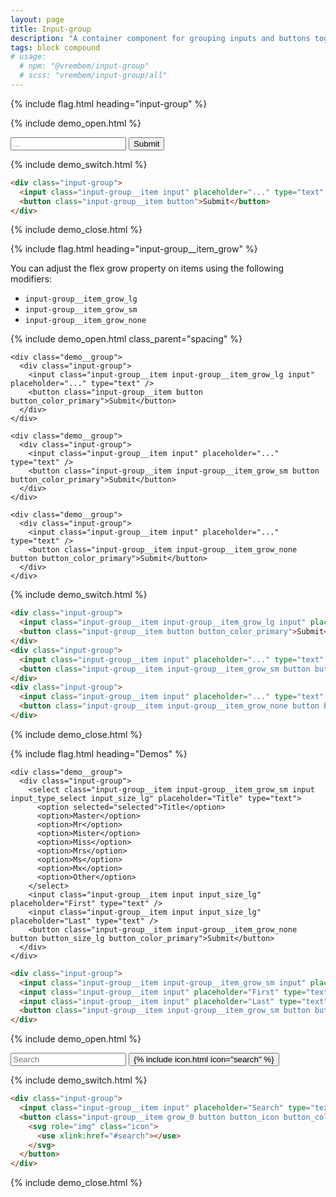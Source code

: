 ```yaml
---
layout: page
title: Input-group
description: "A container component for grouping inputs and buttons together."
tags: block compound
# usage:
  # npm: "@vrembem/input-group"
  # scss: "vrembem/input-group/all"
---
```


{% include flag.html heading="input-group" %}

{% include demo_open.html %}

<div class="input-group">
  <input class="input-group__item input" placeholder="..." type="text" />
  <button class="input-group__item button button_color_primary">Submit</button>
</div>

{% include demo_switch.html %}

```html
<div class="input-group">
  <input class="input-group__item input" placeholder="..." type="text" />
  <button class="input-group__item button">Submit</button>
</div>
```

{% include demo_close.html %}

{% include flag.html heading="input-group__item_grow" %}

<div class="type" markdown="1">

You can adjust the flex grow property on items using the following modifiers:

* `input-group__item_grow_lg`
* `input-group__item_grow_sm`
* `input-group__item_grow_none`

</div>

{% include demo_open.html class_parent="spacing" %}

    <div class="demo__group">
      <div class="input-group">
        <input class="input-group__item input-group__item_grow_lg input" placeholder="..." type="text" />
        <button class="input-group__item button button_color_primary">Submit</button>
      </div>
    </div>

    <div class="demo__group">
      <div class="input-group">
        <input class="input-group__item input" placeholder="..." type="text" />
        <button class="input-group__item input-group__item_grow_sm button button_color_primary">Submit</button>
      </div>
    </div>

    <div class="demo__group">
      <div class="input-group">
        <input class="input-group__item input" placeholder="..." type="text" />
        <button class="input-group__item input-group__item_grow_none button button_color_primary">Submit</button>
      </div>
    </div>

{% include demo_switch.html %}

```html
<div class="input-group">
  <input class="input-group__item input-group__item_grow_lg input" placeholder="..." type="text" />
  <button class="input-group__item button button_color_primary">Submit</button>
</div>
<div class="input-group">
  <input class="input-group__item input" placeholder="..." type="text" />
  <button class="input-group__item input-group__item_grow_sm button button_color_primary">Submit</button>
</div>
<div class="input-group">
  <input class="input-group__item input" placeholder="..." type="text" />
  <button class="input-group__item input-group__item_grow_none button button_color_primary">Submit</button>
</div>
```

{% include demo_close.html %}

{% include flag.html heading="Demos" %}

<div class="demo spacing">
  <div class="demo__render spacing">

    <div class="demo__group">
      <div class="input-group">
        <select class="input-group__item input-group__item_grow_sm input input_type_select input_size_lg" placeholder="Title" type="text">
          <option selected="selected">Title</option>
          <option>Master</option>
          <option>Mr</option>
          <option>Mister</option>
          <option>Miss</option>
          <option>Mrs</option>
          <option>Ms</option>
          <option>Mx</option>
          <option>Other</option>
        </select>
        <input class="input-group__item input input_size_lg" placeholder="First" type="text" />
        <input class="input-group__item input input_size_lg" placeholder="Last" type="text" />
        <button class="input-group__item input-group__item_grow_none button button_size_lg button_color_primary">Submit</button>
      </div>
    </div>

  </div>
  <div class="demo__code" markdown="1">

```html
<div class="input-group">
  <input class="input-group__item input-group__item_grow_sm input" placeholder="Title" type="text" />
  <input class="input-group__item input" placeholder="First" type="text" />
  <input class="input-group__item input" placeholder="Last" type="text" />
  <button class="input-group__item input-group__item_grow_sm button button_color_primary">Submit</button>
</div>
```

  </div>
</div>

{% include demo_open.html %}

<div class="input-group">
  <input class="input-group__item input" placeholder="Search" type="text" />
  <button class="input-group__item grow_0 button button_icon button_color_primary">
    {% include icon.html icon="search" %}
  </button>
</div>

{% include demo_switch.html %}

```html
<div class="input-group">
  <input class="input-group__item input" placeholder="Search" type="text" />
  <button class="input-group__item grow_0 button button_icon button_color_primary">
    <svg role="img" class="icon">
      <use xlink:href="#search"></use>
    </svg>
  </button>
</div>
```

{% include demo_close.html %}
